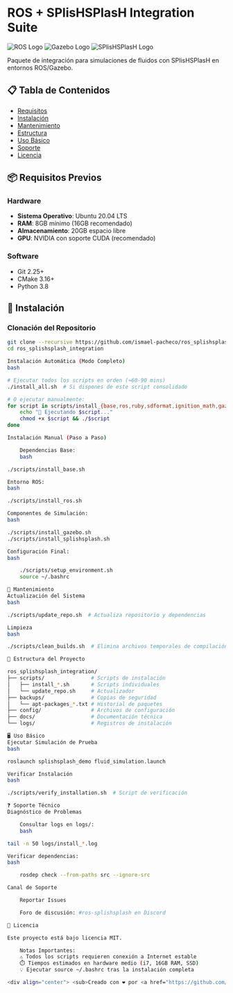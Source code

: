 # ROS + SPlisHSPlasH Integration Suite

![ROS Logo](https://upload.wikimedia.org/wikipedia/commons/b/bb/Ros_logo.svg) 
![Gazebo Logo](https://upload.wikimedia.org/wikipedia/commons/thumb/8/8e/Gazebo_logo.svg/1200px-Gazebo_logo.svg.png) 
![SPlisHSPlasH Logo](https://hbpneurorobotics.files.wordpress.com/2017/10/splishsplash_logo.png)

Paquete de integración para simulaciones de fluidos con SPlisHSPlasH en entornos ROS/Gazebo.

## 📋 Tabla de Contenidos
- [Requisitos](#-requisitos-previos)
- [Instalación](#-instalación)
- [Mantenimiento](#-mantenimiento)
- [Estructura](#-estructura-del-proyecto)
- [Uso Básico](#-uso-básico)
- [Soporte](#-soporte)
- [Licencia](#-licencia)

## 📦 Requisitos Previos

### Hardware
- **Sistema Operativo**: Ubuntu 20.04 LTS
- **RAM**: 8GB mínimo (16GB recomendado)
- **Almacenamiento**: 20GB espacio libre
- **GPU**: NVIDIA con soporte CUDA (recomendado)

### Software
- Git 2.25+
- CMake 3.16+
- Python 3.8

## 🚀 Instalación

### Clonación del Repositorio
```bash
git clone --recursive https://github.com/ismael-pacheco/ros_splishsplash_integration.git
cd ros_splishsplash_integration

Instalación Automática (Modo Completo)
bash

# Ejecutar todos los scripts en orden (≈60-90 mins)
./install_all.sh  # Si dispones de este script consolidado

# O ejecutar manualmente:
for script in scripts/install_{base,ros,ruby,sdformat,ignition_math,gazebo,splishsplash,environment}.sh; do
    echo "🔧 Ejecutando $script..."
    chmod +x $script && ./$script
done

Instalación Manual (Paso a Paso)

    Dependencias Base:
    bash

./scripts/install_base.sh

Entorno ROS:
bash

./scripts/install_ros.sh

Componentes de Simulación:
bash

./scripts/install_gazebo.sh
./scripts/install_splishsplash.sh

Configuración Final:
bash

    ./scripts/setup_environment.sh
    source ~/.bashrc

🔄 Mantenimiento
Actualización del Sistema
bash

./scripts/update_repo.sh  # Actualiza repositorio y dependencias

Limpieza
bash

./scripts/clean_builds.sh  # Elimina archivos temporales de compilación

📂 Estructura del Proyecto

ros_splishsplash_integration/
├── scripts/               # Scripts de instalación
│   ├── install_*.sh       # Scripts individuales
│   └── update_repo.sh     # Actualizador
├── backups/               # Copias de seguridad
│   └── apt-packages_*.txt # Historial de paquetes
├── config/                # Archivos de configuración
├── docs/                  # Documentación técnica
└── logs/                  # Registros de instalación

🖥️ Uso Básico
Ejecutar Simulación de Prueba
bash

roslaunch splishsplash_demo fluid_simulation.launch

Verificar Instalación
bash

./scripts/verify_installation.sh  # Script de verificación

❓ Soporte Técnico
Diagnóstico de Problemas

    Consultar logs en logs/:
    bash

tail -n 50 logs/install_*.log

Verificar dependencias:
bash

    rosdep check --from-paths src --ignore-src

Canal de Soporte

    Reportar Issues

    Foro de discusión: #ros-splishsplash en Discord

📜 Licencia

Este proyecto está bajo licencia MIT.

    Notas Importantes:
    ⚠️ Todos los scripts requieren conexión a Internet estable
    ⏱️ Tiempos estimados en hardware medio (i7, 16GB RAM, SSD)
    💡 Ejecutar source ~/.bashrc tras la instalación completa

<div align="center"> <sub>Creado con ❤️ por <a href="https://github.com/ismael-pacheco">Ismael Pacheco</a></sub> </div> ```
